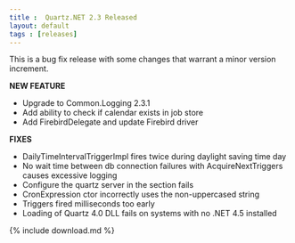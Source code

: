 ```yaml
---
title :  Quartz.NET 2.3 Released
layout: default
tags : [releases]
---
```


This is a bug fix release with some changes that warrant a minor version increment.

__NEW FEATURE__

* Upgrade to Common.Logging 2.3.1
* Add ability to check if calendar exists in job store
* Add FirebirdDelegate and update Firebird driver

__FIXES__

* DailyTimeIntervalTriggerImpl fires twice during daylight saving time day
* No wait time between db connection failures with AcquireNextTriggers causes excessive logging
* Configure the quartz server in the <quartz> section fails
* CronExpression ctor incorrectly uses the non-uppercased string
* Triggers fired milliseconds too early
* Loading of Quartz 4.0 DLL fails on systems with no .NET 4.5 installed


{% include download.md %}
